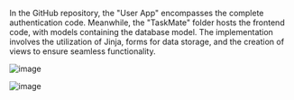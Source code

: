 In the GitHub repository, the "User App" encompasses the complete authentication code. Meanwhile, the "TaskMate" folder hosts the frontend code, with models containing the database model. The implementation involves the utilization of Jinja, forms for data storage, and the creation of views to ensure seamless functionality.

![image](https://github.com/ChiragV21/Taskmate/assets/55586574/5b0059cf-29f4-43e7-b199-516e53ea0c60)

![image](https://github.com/ChiragV21/Taskmate/assets/55586574/c0898d4c-f7e8-40ed-9818-b5b6a67638ef)


